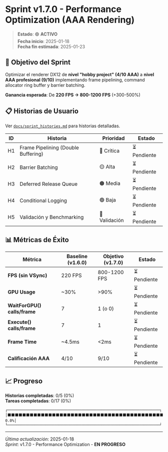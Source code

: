 ﻿# Sprint v1.7.0 - Performance Optimization (AAA Rendering)

> **Estado**: 🟢 **ACTIVO**  
> **Fecha inicio**: 2025-01-18  
> **Fecha fin estimada**: 2025-01-23

## 🎯 Objetivo del Sprint

Optimizar el renderer DX12 de **nivel "hobby project" (4/10 AAA)** a **nivel AAA profesional (9/10)** implementando frame pipelining, command allocator ring buffer y barrier batching.

**Ganancia esperada**: De **220 FPS → 800-1200 FPS** (+300-500%)

## 📋 Historias de Usuario

Ver [`docs/sprint_histories.md`](sprint_histories.md) para historias detalladas.

| ID | Historia | Prioridad | Estado |
|----|----------|-----------|--------|
| H1 | Frame Pipelining (Double Buffering) | 🔴 Crítica | ⏳ Pendiente |
| H2 | Barrier Batching | 🟡 Alta | ⏳ Pendiente |
| H3 | Deferred Release Queue | 🟠 Media | ⏳ Pendiente |
| H4 | Conditional Logging | 🟢 Baja | ⏳ Pendiente |
| H5 | Validación y Benchmarking | 🔵 Validación | ⏳ Pendiente |

## 📊 Métricas de Éxito

| Métrica | Baseline (v1.6.0) | Objetivo (v1.7.0) | Estado |
|---------|-------------------|-------------------|--------|
| **FPS (sin VSync)** | 220 FPS | 800-1200 FPS | ⏳ Pendiente |
| **GPU Usage** | ~30% | >90% | ⏳ Pendiente |
| **WaitForGPU() calls/frame** | 7 | 1 (o 0) | ⏳ Pendiente |
| **Execute() calls/frame** | 7 | 1 | ⏳ Pendiente |
| **Frame Time** | ~4.5ms | <2ms | ⏳ Pendiente |
| **Calificación AAA** | 4/10 | 9/10 | ⏳ Pendiente |

## 📈 Progreso

**Historias completadas**: 0/5 (0%)  
**Tareas completadas**: 0/17 (0%)

```
┌────────────────────────────────────────────────────────────────────┐
│⬛⬛⬛⬛⬛⬛⬛⬛⬛⬛⬛⬛⬛⬛⬛⬛⬛⬛⬛⬛⬛⬛⬛⬛⬛⬛⬛⬛⬛⬛⬛⬛⬛⬛⬛⬛⬛⬛⬛⬛⬛⬛⬛⬛⬛⬛⬛⬛⬛⬛ 0.0%│
└────────────────────────────────────────────────────────────────────┘
```

---

*Última actualización*: 2025-01-18  
*Sprint*: v1.7.0 - Performance Optimization - **EN PROGRESO**
